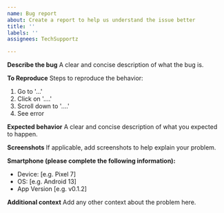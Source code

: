 ```yaml
---
name: Bug report
about: Create a report to help us understand the issue better
title: ''
labels: ''
assignees: TechSupportz

---
```


**Describe the bug**
A clear and concise description of what the bug is.

**To Reproduce**
Steps to reproduce the behavior:
1. Go to '...'
2. Click on '....'
3. Scroll down to '....'
4. See error

**Expected behavior**
A clear and concise description of what you expected to happen.

**Screenshots**
If applicable, add screenshots to help explain your problem.

**Smartphone (please complete the following information):**
 - Device: [e.g. Pixel 7]
 - OS: [e.g. Android 13]
 - App Version [e.g. v0.1.2]

**Additional context**
Add any other context about the problem here.
